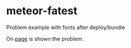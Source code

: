 meteor-fatest
=============

Problem example with fonts after deploy/bundle


On [page](http://fatest.meteor.com/) is shown the problem.
